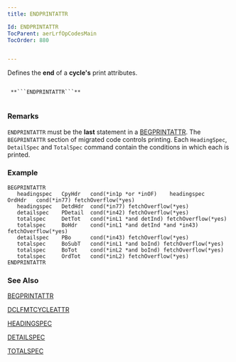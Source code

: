 ```yaml
---
title: ENDPRINTATTR

Id: ENDPRINTATTR
TocParent: aerLrfOpCodesMain
TocOrder: 880


---
```


Defines the **end** of a **cycle's** print attributes. 

```

 **```ENDPRINTATTR```** 
        
```

### Remarks
```ENDPRINTATTR``` must be the **last** statement in a [BEGPRINTATTR](BEGPRINTATTR.html). The ```BEGPRINTATTR``` section of migrated code controls printing. Each ```HeadingSpec```, ```DetailSpec``` and ```TotalSpec``` command contain the conditions in which each is printed. 

### Example

```
BEGPRINTATTR
   headingspec   CpyHdr   cond(*in1p *or *inOF)    headingspec   OrdHdr   cond(*in77) fetchOverflow(*yes)
   headingspec   DetdHdr  cond(*in77) fetchOverflow(*yes)
   detailspec    PDetail  cond(*in42) fetchOverflow(*yes)
   totalspec     DetTot   cond(*inL1 *and detInd) fetchOverflow(*yes)
   totalspec     BoHdr    cond(*inL1 *and detInd *and *in43) fetchOverflow(*yes)
   detailspec    PBo      cond(*in43) fetchOverflow(*yes)
   totalspec     BoSubT   cond(*inL1 *and boInd) fetchOverflow(*yes)
   totalspec     BoTot    cond(*inL2 *and boInd) fetchOverflow(*yes)
   totalspec     OrdTot   cond(*inL2) fetchOverflow(*yes)
ENDPRINTATTR
```

### See Also
[BEGPRINTATTR](BEGPRINTATTR.html)

[DCLFMTCYCLEATTR](DCLDISKFILE.html)

[HEADINGSPEC](HEADINGSPEC.html)

[DETAILSPEC](DETAILSPEC.html)

[TOTALSPEC](TOTALSPEC.html) 
